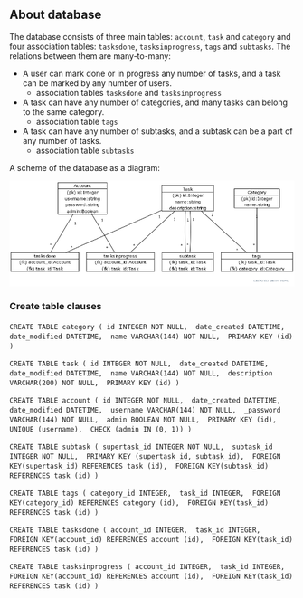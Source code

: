 ## About database

The database consists of three main tables: `account`, `task` and `category` and four association tables: `tasksdone`, `tasksinprogress`, `tags` and `subtasks`. The relations between them are many-to-many:
- A user can mark done or in progress any number of tasks, and a task can be marked by any number of users.
    - association tables `tasksdone` and `tasksinprogress`
- A task can have any number of categories, and many tasks can belong to the same category.
    - association table `tags`
- A task can have any number of subtasks, and a subtask can be a part of any number of tasks.
    - association table `subtasks`

A scheme of the database as a diagram:

![database diagram](./img/database.png) 

### Create table clauses

`CREATE TABLE category (
        id INTEGER NOT NULL, 
        date_created DATETIME, 
        date_modified DATETIME, 
        name VARCHAR(144) NOT NULL, 
        PRIMARY KEY (id)
)`

`CREATE TABLE task (
        id INTEGER NOT NULL, 
        date_created DATETIME, 
        date_modified DATETIME, 
        name VARCHAR(144) NOT NULL, 
        description VARCHAR(200) NOT NULL, 
        PRIMARY KEY (id)
)`

`CREATE TABLE account (
        id INTEGER NOT NULL, 
        date_created DATETIME, 
        date_modified DATETIME, 
        username VARCHAR(144) NOT NULL, 
        _password VARCHAR(144) NOT NULL, 
        admin BOOLEAN NOT NULL, 
        PRIMARY KEY (id), 
        UNIQUE (username), 
        CHECK (admin IN (0, 1))
)`

`CREATE TABLE subtask (
        supertask_id INTEGER NOT NULL, 
        subtask_id INTEGER NOT NULL, 
        PRIMARY KEY (supertask_id, subtask_id), 
        FOREIGN KEY(supertask_id) REFERENCES task (id), 
        FOREIGN KEY(subtask_id) REFERENCES task (id)
)`

`CREATE TABLE tags (
        category_id INTEGER, 
        task_id INTEGER, 
        FOREIGN KEY(category_id) REFERENCES category (id), 
        FOREIGN KEY(task_id) REFERENCES task (id)
)`

`CREATE TABLE tasksdone (
        account_id INTEGER, 
        task_id INTEGER, 
        FOREIGN KEY(account_id) REFERENCES account (id), 
        FOREIGN KEY(task_id) REFERENCES task (id)
)`

`CREATE TABLE tasksinprogress (
        account_id INTEGER, 
        task_id INTEGER, 
        FOREIGN KEY(account_id) REFERENCES account (id), 
        FOREIGN KEY(task_id) REFERENCES task (id)
)`